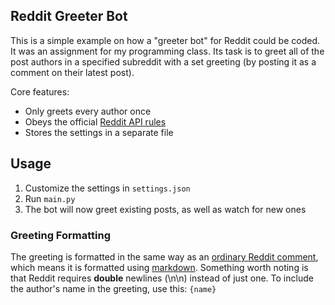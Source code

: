 Reddit Greeter Bot
------------------
This is a simple example on how a "greeter bot" for Reddit could be coded. It was an assignment for my programming class.
Its task is to greet all of the post authors in a specified subreddit with a set greeting (by posting it as a comment on their latest post).

Core features:

* Only greets every author once
* Obeys the official [Reddit API rules](https://github.com/reddit/reddit/wiki/API)
* Stores the settings in a separate file

Usage
-----

1. Customize the settings in `settings.json`
2. Run `main.py`
3. The bot will now greet existing posts, as well as watch for new ones

### Greeting Formatting
The greeting is formatted in the same way as an [ordinary Reddit comment](http://www.reddit.com/wiki/commenting), which means it is formatted using [markdown](http://daringfireball.net/projects/markdown/syntax). Something worth noting is that Reddit requires __double__ newlines (\n\n) instead of just one.
To include the author's name in the greeting, use this: `{name}`